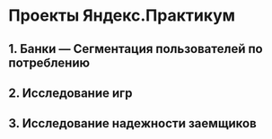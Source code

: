# Проекты Яндекс.Практикум
## 1. Банки — Сегментация пользователей по потреблению
## 2. Исследование игр
## 3. Исследование надежности заемщиков
